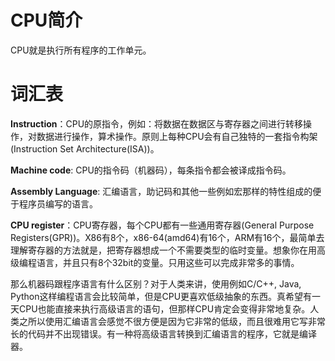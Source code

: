 # CPU简介

CPU就是执行所有程序的工作单元。

# 词汇表

**Instruction**：CPU的原指令，例如：将数据在数据区与寄存器之间进行转移操作，对数据进行操作，算术操作。原则上每种CPU会有自己独特的一套指令构架(Instruction Set Architecture(ISA))。

**Machine code**: CPU的指令码（机器码），每条指令都会被译成指令码。

**Assembly Language**: 汇编语言，助记码和其他一些例如宏那样的特性组成的便于程序员编写的语言。

**CPU register**：CPU寄存器，每个CPU都有一些通用寄存器(General Purpose Registers(GPR))。X86有8个，x86-64(amd64)有16个，ARM有16个，最简单去理解寄存器的方法就是，把寄存器想成一个不需要类型的临时变量。想象你在用高级编程语言，并且只有8个32bit的变量。只用这些可以完成非常多的事情。

那么机器码跟程序语言有什么区别？对于人类来讲，使用例如C/C++, Java, Python这样编程语言会比较简单，但是CPU更喜欢低级抽象的东西。真希望有一天CPU也能直接来执行高级语言的语句，但那样CPU肯定会变得非常地复杂。人类之所以使用汇编语言会感觉不很方便是因为它非常的低级，而且很难用它写非常长的代码并不出现错误。有一种将高级语言转换到汇编语言的程序，它就是编译器。


